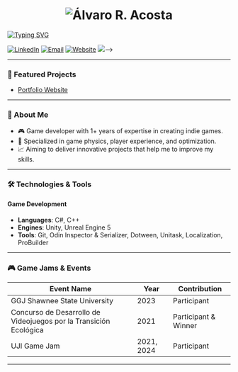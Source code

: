 <h1 align="center">
  <img src="https://readme-typing-svg.herokuapp.com?font=Fira+Code&size=32&pause=1000&repeat=false&color=36BCF7FF&center=true&width=435&lines=Álvaro+R.+Acosta" alt="Álvaro R. Acosta" />
</h1>



[![Typing SVG](https://readme-typing-svg.demolab.com?font=Fira+Code&size=40&pause=1000&center=true&vCenter=true&random=true&width=1920&height=100&lines=Experienced+Game+developer;5%2B+years+of+coding+experience;Always+learning+new+things)](https://git.io/typing-svg)



[![LinkedIn](https://img.shields.io/badge/LinkedIn-Álvaro%20R.%20Acosta-blue)](https://www.linkedin.com/in/%C3%A1lvaro-r-acosta/)
[![Email](https://img.shields.io/badge/Email-alvracosta@gmail.com-red)](mailto:alvracosta@gmail.com)
[![Website](https://img.shields.io/badge/Website-albaro.dev-green)](https://www.albaro.dev/)
![](https://komarev.com/ghpvc/?username=MoussaNgongo&color=green)-->



---
### 📂 Featured Projects

<!---- [Walden (Itch.io)](https://moussa-ngongo.itch.io/walden)-->
- [Portfolio Website](https://moussa-ngongo.itch.io/)
<!--- [YouTube Channel](https://www.youtube.com/@moussa)-->

---
### 👋 About Me

- 🎮 Game developer with 1+ years of expertise in creating indie games.
- 🌟 Specialized in game physics, player experience, and optimization.
- 📈 Aiming to deliver innovative projects that help me to improve my skills.

---

### 🛠️ Technologies & Tools

#### **Game Development**
- **Languages**: C#, C++
- **Engines**: Unity, Unreal Engine 5
- **Tools**: Git, Odin Inspector & Serializer, Dotween, Unitask, Localization, ProBuilder


---

### 🎮 Game Jams & Events

| Event Name                          | Year                | Contribution          |
|-------------------------------------|---------------------|-----------------------|
| GGJ Shawnee State University    | 2023                | Participant               |
| Concurso de Desarrollo de Videojuegos por la Transición Ecológica      | 2021          | Participant & Winner            |
| UJI Game Jam                     | 2021, 2024          | Participant           |



---
